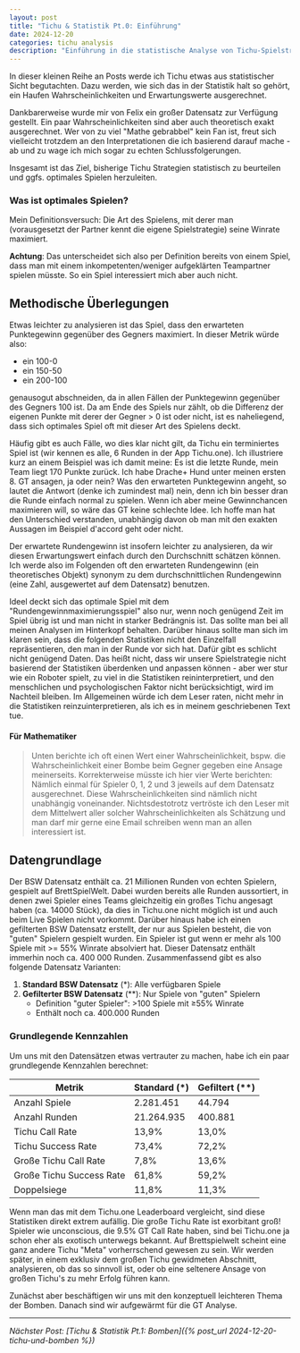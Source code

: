 ```yaml
---
layout: post
title: "Tichu & Statistik Pt.0: Einführung"
date: 2024-12-20
categories: tichu analysis
description: "Einführung in die statistische Analyse von Tichu-Spielstrategien"
---
```


In dieser kleinen Reihe an Posts werde ich Tichu etwas aus statistischer Sicht begutachten.
Dazu werden, wie sich das in der Statistik halt so gehört, ein Haufen Wahrscheinlichkeiten und Erwartungswerte ausgerechnet.

Dankbarerweise wurde mir von Felix ein großer Datensatz zur Verfügung gestellt. Ein paar Wahrscheinlichkeiten sind aber auch theoretisch exakt ausgerechnet. Wer von zu viel "Mathe gebrabbel" kein Fan ist, freut sich vielleicht trotzdem an den Interpretationen die ich basierend darauf mache - ab und zu wage ich mich sogar zu echten Schlussfolgerungen.

Insgesamt ist das Ziel, bisherige Tichu Strategien statistisch zu beurteilen und ggfs. optimales Spielen herzuleiten.

### Was ist optimales Spielen?

Mein Definitionsversuch: Die Art des Spielens, mit derer man (vorausgesetzt der Partner kennt die eigene Spielstrategie) seine Winrate maximiert.

**Achtung**: Das unterscheidet sich also per Definition bereits von einem Spiel, dass man mit einem inkompetenten/weniger aufgeklärten Teampartner spielen müsste. So ein Spiel interessiert mich aber auch nicht.

## Methodische Überlegungen

Etwas leichter zu analysieren ist das Spiel, dass den erwarteten Punktegewinn gegenüber des Gegners maximiert. In dieser Metrik würde also:
- ein 100-0 
- ein 150-50 
- ein 200-100 

genausogut abschneiden, da in allen Fällen der Punktegewinn gegenüber des Gegners 100 ist. Da am Ende des Spiels nur zählt, ob die Differenz der
eigenen Punkte mit derer der Gegner > 0 ist oder nicht, ist es naheliegend, dass sich optimales Spiel oft mit dieser Art des Spielens deckt.

Häufig gibt es auch Fälle, wo dies klar nicht gilt, da Tichu ein terminiertes Spiel ist (wir kennen es alle, 6 Runden in der App Tichu.one).
Ich illustriere kurz an einem Beispiel was ich damit meine:
Es ist die letzte Runde, mein Team liegt 170 Punkte zurück. Ich habe Drache+ Hund unter meinen ersten 8. GT ansagen, ja oder nein?
Was den erwarteten Punktegewinn angeht, so lautet die Antwort (denke ich zumindest mal) nein, denn ich bin besser dran die Runde einfach normal zu spielen.
Wenn ich aber meine Gewinnchancen maximieren will, so wäre das GT keine schlechte Idee.
Ich hoffe man hat den Unterschied verstanden, unabhängig davon ob man mit den exakten Aussagen im Beispiel d'accord geht oder nicht.

Der erwartete Rundengewinn ist insofern leichter zu analysieren, da wir diesen Erwartungswert einfach durch den Durchschnitt schätzen können. 
Ich werde also im Folgenden oft den erwarteten Rundengewinn
(ein theoretisches Objekt) synonym zu dem durchschnittlichen Rundengewinn (eine Zahl, ausgewertet auf dem Datensatz) benutzen.

Ideel deckt sich das optimale Spiel mit dem "Rundengewinnmaximierungsspiel" also nur, wenn noch genügend Zeit im Spiel übrig ist und man nicht in starker
Bedrängnis ist. Das sollte man bei all meinen Analysen im Hinterkopf behalten. 
Darüber hinaus sollte man sich im klaren sein, dass die folgenden Statistiken nicht den Einzelfall repräsentieren, den man in der Runde vor sich hat. Dafür gibt es schlicht
nicht genügend Daten. Das heißt nicht, dass wir unsere Spielstrategie nicht basierend der Statistiken überdenken und anpassen können - aber wer stur
wie ein Roboter spielt, zu viel in die Statistiken reininterpretiert, und den menschlichen und psychologischen Faktor nicht berücksichtigt, wird im Nachteil bleiben.
Im Allgemeinen würde ich dem Leser raten, nicht mehr in die Statistiken reinzuinterpretieren, als ich es in meinem geschriebenen Text tue.

#### Für Mathematiker
> Unten berichte ich oft einen Wert einer Wahrscheinlichkeit, bspw. die Wahrscheinlichkeit einer Bombe beim Gegner gegeben eine Ansage meinerseits.
Korrekterweise müsste ich hier vier Werte berichten: Nämlich einmal für Spieler 0, 1, 2 und 3 jeweils auf dem Datensatz ausgerechnet. Diese Wahrscheinlichkeiten sind nämlich nicht
unabhängig voneinander. Nichtsdestotrotz vertröste ich den Leser mit dem Mittelwert aller solcher Wahrscheinlichkeiten als Schätzung und man darf mir gerne eine Email schreiben wenn
man an allen interessiert ist.

## Datengrundlage

Der BSW Datensatz enthält ca. 21 Millionen Runden von echten Spielern, gespielt auf BrettSpielWelt. Dabei wurden bereits alle Runden aussortiert, in denen zwei Spieler eines Teams gleichzeitig ein großes Tichu angesagt haben (ca. 14000 Stück), da dies in Tichu.one nicht möglich ist und auch beim Live Spielen nicht vorkommt. Darüber hinaus habe ich einen gefilterten BSW Datensatz erstellt, der nur aus Spielen besteht, die von "guten" Spielern gespielt wurden. Ein Spieler ist gut wenn er mehr
als 100 Spiele mit >= 55% Winrate absolviert hat. Dieser Datensatz enthält immerhin noch ca. 400 000 Runden. Zusammenfassend gibt es also folgende Datensatz Varianten:

1. **Standard BSW Datensatz** (*): Alle verfügbaren Spiele
2. **Gefilterter BSW Datensatz** (**): Nur Spiele von "guten" Spielern
   - Definition "guter Spieler": >100 Spiele mit ≥55% Winrate
   - Enthält noch ca. 400.000 Runden

### Grundlegende Kennzahlen

Um uns mit den Datensätzen etwas vertrauter zu machen, habe ich ein paar grundlegende Kennzahlen berechnet:

| Metrik | Standard (*) | Gefiltert (**) |
|--------|-------------|----------------|
| Anzahl Spiele | 2.281.451 | 44.794 |
| Anzahl Runden | 21.264.935 | 400.881 |
| Tichu Call Rate | 13,9% | 13,0% |
| Tichu Success Rate | 73,4% | 72,2% |
| Große Tichu Call Rate | 7,8% | 13,6% |
| Große Tichu Success Rate | 61,8% | 59,2% |
| Doppelsiege | 11,8% | 11,3% |

Wenn man das mit dem Tichu.one Leaderboard vergleicht, sind diese Statistiken direkt extrem aufällig. Die große Tichu Rate ist exorbitant groß! 
Spieler wie unconscious, die 9.5% GT Call Rate haben, sind bei Tichu.one ja schon eher als exotisch unterwegs bekannt. Auf Brettspielwelt scheint
eine ganz andere Tichu "Meta" vorherrschend gewesen zu sein. Wir werden später, in einem exklusiv dem großen Tichu gewidmeten Abschnitt, analysieren,
ob das so sinnvoll ist, oder ob eine seltenere Ansage von großen Tichu's zu mehr Erfolg führen kann.


Zunächst aber beschäftigen wir uns mit den konzeptuell leichteren Thema der Bomben. Danach sind wir aufgewärmt für die GT Analyse.

---

*Nächster Post: [Tichu & Statistik Pt.1: Bomben]({% post_url 2024-12-20-tichu-und-bomben %})*